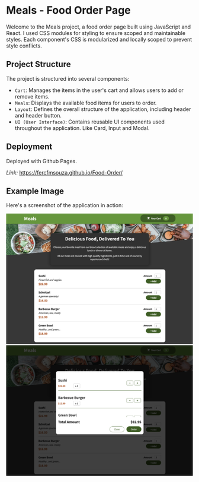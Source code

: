 # Meals - Food Order Page

Welcome to the Meals project, a food order page built using JavaScript and React.
I used CSS modules for styling to ensure scoped and maintainable styles.
Each component's CSS is modularized and locally scoped to prevent style conflicts.

## Project Structure

The project is structured into several components:

- `Cart`: Manages the items in the user's cart and allows users to add or remove items.
- `Meals`: Displays the available food items for users to order.
- `Layout`: Defines the overall structure of the application, including header and header button.
- `UI (User Interface)`: Contains reusable UI components used throughout the application. Like Card, Input and Modal.

## Deployment

Deployed with Github Pages.

_Link:_ https://fercfmsouza.github.io/Food-Order/

## Example Image

Here's a screenshot of the application in action:

![Meals Initial ](./public/demo-1.png)
![Meals Cart](./public/demo-2.png)

